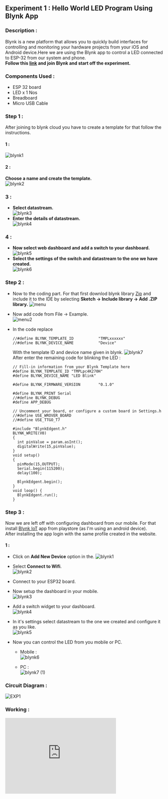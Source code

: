 ## Experiment 1 : Hello World LED Program Using Blynk App   
### Description :   
Blynk is a new platform that allows you to quickly build interfaces for controlling and monitoring your hardware projects from your iOS and Android device.Here we are using the Blynk app to control a LED connected to ESP-32 from our system and phone.   
__Follow this [link](https://blynk.io/) and join Blynk and start off the experiment.__   

### Components Used :      
* ESP 32 board
* LED x 1 Nos
* Breadboard
* Micro USB Cable

### Step 1 :   
After joining to blynk cloud you have to create a template for that follow the instructions.   
#### 1 :   
![blynk1](https://user-images.githubusercontent.com/86108610/166209519-c4d53171-54c5-4a79-bd42-4dff8f9815af.png)
#### 2 :   
**Choose a name and create the template.**    
![blynk2](https://user-images.githubusercontent.com/86108610/166209537-f63d9a79-fd03-46ce-aeb8-da0b711f5e2e.png)
### 3 :   
* **Select datastream.**   
![blynk3](https://user-images.githubusercontent.com/86108610/166209562-0f002721-3a8a-4abd-ade1-cb8d3070ebb9.png)
* **Enter the details of datastream.**   
![blynk4](https://user-images.githubusercontent.com/86108610/166209574-cd155a25-5190-4225-a7c4-040d919e473d.png)
### 4 :   
* **Now select web dashboard and add a switch to your dashboard.**   
![blynk5](https://user-images.githubusercontent.com/86108610/166209588-54a4ef7b-bf6e-4860-a85b-0e24088d93e1.png)
* **Select the settings of the switch and datastream to the one we have created.**    
![blynk6](https://user-images.githubusercontent.com/86108610/166209695-d9a02194-11a9-429a-95c1-199024b78375.png)   

### Step 2 :   
* Now to the coding part. For that first downlod blynk library [Zip](https://github.com/blynkkk/blynk-library) and include it to the IDE by selecting **Sketch -> Include library -> Add .ZIP library.**
![menu](https://user-images.githubusercontent.com/86108610/166210702-6fa02221-2c7e-4e47-b32a-4cce123645bd.png)   

* Now add code from File -> Example.   
![menu2](https://user-images.githubusercontent.com/86108610/166211097-77173cce-b2de-4780-9c97-0e6fbcd982bb.png)   

* In the code replace
  ```
  //#define BLYNK_TEMPLATE_ID           "TMPLxxxxxx"
  //#define BLYNK_DEVICE_NAME           "Device"
  ```
  With the template ID and device name given in blynk.
  ![blynk7](https://user-images.githubusercontent.com/86108610/166211758-bdf6e90b-74b6-437d-98ad-ca86f3dcc0c3.png)   
  After enter the remaining code for blinking the LED :   
  ```
  // Fill-in information from your Blynk Template here
  #define BLYNK_TEMPLATE_ID "TMPLpc4K270H"
  #define BLYNK_DEVICE_NAME "LED Blink"

  #define BLYNK_FIRMWARE_VERSION        "0.1.0"

  #define BLYNK_PRINT Serial
  //#define BLYNK_DEBUG
  #define APP_DEBUG

  // Uncomment your board, or configure a custom board in Settings.h
  //#define USE_WROVER_BOARD
  //#define USE_TTGO_T7

  #include "BlynkEdgent.h"
  BLYNK_WRITE(V0)
  {
    int pinValue = param.asInt();
    digitalWrite(15,pinValue);
  }
  void setup()
  {
    pinMode(15,OUTPUT);
    Serial.begin(115200);
    delay(100);

    BlynkEdgent.begin();
  }
  void loop() {
    BlynkEdgent.run();
  }
  ```   
  
### Step 3 :
Now we are left off with configuring dashboard from our mobile. For that install [Blynk IoT](https://play.google.com/store/apps/details?id=cloud.blynk&hl=en_IN&gl=US) app from playstore (as I'm using an android device).    
After installing the app login with the same profile created in the website.   
#### 1 :
* Click on **Add New Device** option in the.
![blynk1](https://user-images.githubusercontent.com/86108610/166213391-26545333-bc8c-45d3-903a-32cb56445444.png)   

* Select **Connect to Wifi**.   
![blynk2](https://user-images.githubusercontent.com/86108610/166213510-063e5155-d91a-4e26-807f-9625df6adc8b.png)   

* Connect to your ESP32 board.   
* Now setup the dashboard in your mobile.   
![blynk3](https://user-images.githubusercontent.com/86108610/166214410-8d014a1d-b072-4318-8adb-4c012fdfeb90.png)   

* Add a switch widget to your dashboard.    
![blynk4](https://user-images.githubusercontent.com/86108610/166214485-25e7c8e8-f31d-4371-bac8-5f7fefa1192d.png)   

* In it's settings select datastream to the one we created and configure it as you like.   
![blynk5](https://user-images.githubusercontent.com/86108610/166214572-c7fcb64b-f170-47f8-9d14-b2c971ad8ecf.png)   

* Now you can control the LED from you mobile or PC.
  * Mobile :   
  ![blynk6](https://user-images.githubusercontent.com/86108610/166214677-74b861c4-8f74-4e1a-8d34-5cf0f3886615.png)   

  * PC :   
  ![blynk7 (1)](https://user-images.githubusercontent.com/86108610/166214929-8a8673b9-8351-4c07-a860-473377774f19.png)

### Circuit Diagram :   
![EXP1](https://user-images.githubusercontent.com/86108610/166215807-3952edeb-699e-468e-95e7-5cda239d7116.png)

### Working :   
<iframe width="352" height="240"
src="https://user-images.githubusercontent.com/86108610/166216112-77bb8d51-90d5-44a8-9c9b-54ad4d845647.mp4"
frameborder="0" 
allow="accelerometer; autoplay; encrypted-media; gyroscope; picture-in-picture" 
allowfullscreen></iframe>  

